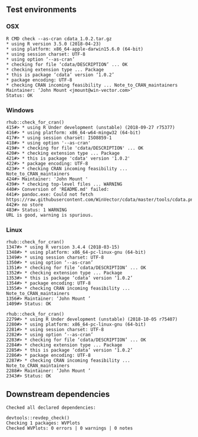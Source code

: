 

## Test environments

### OSX
   
    R CMD check --as-cran cdata_1.0.2.tar.gz 
    * using R version 3.5.0 (2018-04-23)
    * using platform: x86_64-apple-darwin15.6.0 (64-bit)
    * using session charset: UTF-8
    * using option ‘--as-cran’
    * checking for file ‘cdata/DESCRIPTION’ ... OK
    * checking extension type ... Package
    * this is package ‘cdata’ version ‘1.0.2’
    * package encoding: UTF-8
    * checking CRAN incoming feasibility ... Note_to_CRAN_maintainers
    Maintainer: ‘John Mount <jmount@win-vector.com>’
    Status: OK

### Windows

    rhub::check_for_cran()
    415#> * using R Under development (unstable) (2018-09-27 r75377)
    416#> * using platform: x86_64-w64-mingw32 (64-bit)
    417#> * using session charset: ISO8859-1
    418#> * using option '--as-cran'
    419#> * checking for file 'cdata/DESCRIPTION' ... OK
    420#> * checking extension type ... Package
    421#> * this is package 'cdata' version '1.0.2'
    422#> * package encoding: UTF-8
    423#> * checking CRAN incoming feasibility ... Note_to_CRAN_maintainers
    424#> Maintainer: 'John Mount '
    439#> * checking top-level files ... WARNING
    440#> Conversion of 'README.md' failed:
    441#> pandoc.exe: Could not fetch https://raw.githubusercontent.com/WinVector/cdata/master/tools/cdata.png
    442#> no store
    483#> Status: 1 WARNING
    URL is good, warning is spurious.

### Linux

    rhub::check_for_cran()
    1347#> * using R version 3.4.4 (2018-03-15)
    1348#> * using platform: x86_64-pc-linux-gnu (64-bit)
    1349#> * using session charset: UTF-8
    1350#> * using option ‘--as-cran’
    1351#> * checking for file ‘cdata/DESCRIPTION’ ... OK
    1352#> * checking extension type ... Package
    1353#> * this is package ‘cdata’ version ‘1.0.2’
    1354#> * package encoding: UTF-8
    1355#> * checking CRAN incoming feasibility ... Note_to_CRAN_maintainers
    1356#> Maintainer: ‘John Mount ’
    1409#> Status: OK

    rhub::check_for_cran()
    2279#> * using R Under development (unstable) (2018-10-05 r75407)
    2280#> * using platform: x86_64-pc-linux-gnu (64-bit)
    2281#> * using session charset: UTF-8
    2282#> * using option ‘--as-cran’
    2283#> * checking for file ‘cdata/DESCRIPTION’ ... OK
    2284#> * checking extension type ... Package
    2285#> * this is package ‘cdata’ version ‘1.0.2’
    2286#> * package encoding: UTF-8
    2287#> * checking CRAN incoming feasibility ... Note_to_CRAN_maintainers
    2288#> Maintainer: ‘John Mount ’
    2343#> Status: OK

## Downstream dependencies

    Checked all declared dependencies:

    devtools::revdep_check()
    Checking 1 packages: WVPlots
    Checked WVPlots: 0 errors | 0 warnings | 0 notes

    